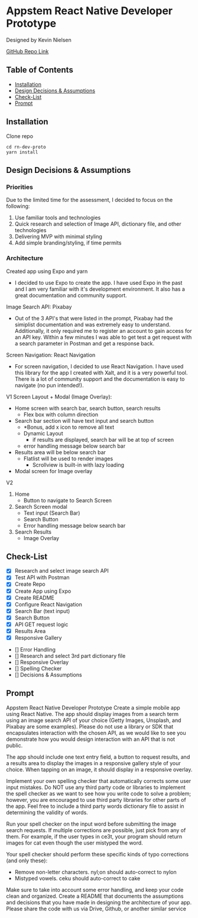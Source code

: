 # Appstem React Native Developer Prototype

Designed by Kevin Nielsen

[GitHub Repo Link](https://github.com/knielsen24/rn-dev-proto "Go to repo Link")

## Table of Contents
- [Installation](#installation)
- [Design Decisions & Assumptions](#design-decisions--assumptions)
- [Check-List](#check-list)
- [Prompt](#prompt)

## Installation

Clone repo

    cd rn-dev-proto
    yarn install

## Design Decisions & Assumptions

### Priorities
Due to the limited time for the assessment, I decided to focus on the following:
1. Use familiar tools and technologies
2. Quick research and selection of Image API, dictionary file, and other technologies
3. Delivering MVP with minimal styling
4. Add simple branding/styling, if time permits

### Architecture
Created app using Expo and yarn
* I decided to use Expo to create the app. I have used Expo in the past and I am very familiar with it's development environment. It also has a great documentation and community support.

Image Search API: Pixabay
* Out of the 3 API's that were listed in the prompt, Pixabay had the simiplist documentation and was extremely easy to understand.
Additionally, it only required me to register an account to gain access for an API key.
Within a few minutes I was able to get test a get request with a search parameter in Postman and get a response back.

Screen Navigation: React Navigation
* For screen navigation, I decided to use React Navigation. I have used this library for the app I created with Xalt, and it is a very powerful tool.  There is a lot of community support and the documentation is easy to navigate (no pun intended!).

V1 Screen Layout + Modal (Image Overlay):
* Home screen with search bar, search button, search results
    * Flex box with column direction
* Search bar section will have text input and search button
    * *Bonus, add x icon to remove all text
    * Dynamic Layout
        * if results are displayed, search bar will be at top of screen
    * error handling message below search bar
* Results area will be below search bar
    * Flatlist will be used to render images
        * Scrollview is built-in with lazy loading
* Modal screen for Image overlay

V2
1. Home 
    * Button to navigate to Search Screen
2. Search Screen modal
    * Text input (Search Bar)
    * Search Button
    * Error handling message below search bar
3. Search Results
    * Image Overlay

## Check-List
* [x] Research and select image search API
* [x] Test API with Postman
* [x] Create Repo
* [x] Create App using Expo
* [x] Create README
* [x] Configure React Navigation
* [x] Search Bar (text input)
* [x] Search Button
* [x] API GET request logic
* [x] Results Area
* [x] Responsive Gallery
* [] Error Handling
* [] Research and select 3rd part dictionary file
* [] Responsive Overlay
* [] Spelling Checker
* [] Decisions & Assumptions

## Prompt

Appstem React Native Developer Prototype
Create a simple mobile app using React Native. The app should display images from a search
term using an image search API of your choice (Getty Images, Unsplash, and Pixabay are some
examples). Please do not use a library or SDK that encapsulates interaction with the chosen
API, as we would like to see you demonstrate how you would design interaction with an API that
is not public. 

The app should include one text entry field, a button to request results, and a results area to
display the images in a responsive gallery style of your choice. When tapping on an image, it
should display in a responsive overlay.

Implement your own spelling checker that automatically corrects some user input mistakes. Do
NOT use any third party code or libraries to implement the spell checker as we want to see how
you write code to solve a problem; however, you are encouraged to use third party libraries for
other parts of the app. Feel free to include a third party words dictionary file to assist in
determining the validity of words.

Run your spell checker on the input word before submitting the image search requests. If
multiple corrections are possible, just pick from any of them. For example, if the user types in
ce3t, your program should return images for cat even though the user mistyped the word.

Your spell checker should perform these specific kinds of typo corrections (and only these):
- Remove non-letter characters. nyl;on should auto-correct to nylon
- Mistyped vowels. ceku should auto-correct to cake

Make sure to take into account some error handling, and keep your code clean and organized.
Create a README that documents the assumptions and decisions that you have made in
designing the architecture of your app.
Please share the code with us via Drive, Github, or another similar service